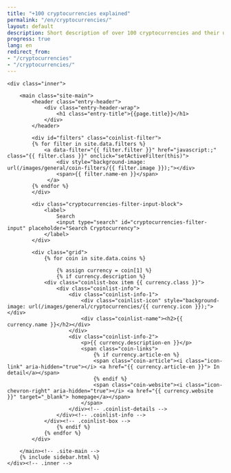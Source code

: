 ```yaml
---
title: "+100 cryptocurrencies explained"
permalink: "/en/cryptocurrencies/"
layout: default
description: Short description of over 100 cryptocurrencies and their use case.
progress: true
lang: en
redirect_from:
- "/cryptocurrencies"
- "/cryptocurrencies/"
---
```


<div class="site-content">

    <div class="inner">

        <main class="site-main">
			<header class="entry-header">
		    	<div class="entry-header-wrap">  
		        	<h1 class="entry-title">{{page.title}}</h1>
			    </div>
			</header>

            <div id="filters" class="coinlist-filter">
            {% for filter in site.data.filters %}
                <a data-filter="{{ filter.filter }}" href="javascript:;" class="{{ filter.class }}" onclick="setActiveFilter(this)">
                    <div style="background-image: url(/images/general/coin-filters/{{ filter.image }});"></div>
                    <span>{{ filter.name-en }}</span>
                 </a>
            {% endfor %}
            </div>

            <div class="cryptocurrencies-filter-input-block">
		        <label>
		            Search
		            <input type="search" id="cryptocurrencies-filter-input" placeholder="Search Cryptocurrency">
		        </label>
		    </div>

			<div class="grid">
				{% for coin in site.data.coins %}

					{% assign currency = coin[1] %}
					{% if currency.description %}
				<div class="coinlist-box item {{ currency.class }}">
				    <div class="coinlist-info">
						<div class="coinlist-info-1">
							<div class="coinlist-icon" style="background-image: url(/images/general/cryptocurrencies/{{ currency.icon }});"></div>
							<div class="coinlist-name"><h2>{{ currency.name }}</h2></div>
						</div>
						<div class="coinlist-info-2">
				            <p>{{ currency.description-en }}</p>
				            <span class="coin-links">
								{% if currency.article-en %}
					            <span class="coin-article"><i class="icon-link" aria-hidden="true"></i> <a href="{{ currency.article-en }}"> In detail</a></span>
								{% endif %}
								<span class="coin-website"><i class="icon-chevron-right" aria-hidden="true"></i> <a href="{{ currency.website }}" target="_blank"> homepage</a></span>
							</span>
				        </div><!-- .coinlist-details -->
				    </div><!-- .coinlist-info -->
				</div><!-- .coinlist-box -->
					{% endif %}
				{% endfor %}
			</div>

		</main><!-- .site-main -->
        {% include sidebar.html %}
    </div><!-- .inner -->
</div><!-- .site-content -->

<script src="{{ site.baseurl }}/js/jquery.js?{{site.time | date: '%s%N'}}"></script>
<script src="https://unpkg.com/isotope-layout@3/dist/isotope.pkgd.min.js"></script>
<script src="{{ site.baseurl }}/js/filters.js?{{site.time | date: '%s%N'}}"></script>
